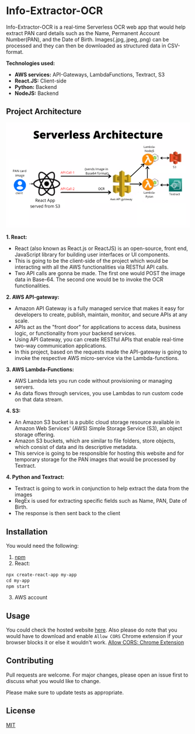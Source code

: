 # Info-Extractor-OCR

Info-Extractor-OCR is a real-time Serverless OCR web app that would help extract PAN card details such as the Name, Permanent Account Number(PAN), and the Date of Birth. Images(.jpg,.jpeg,.png) can be processed and they can then be downloaded as structured data in CSV-format.

**Technologies used:**
* **AWS services:** API-Gateways, LambdaFunctions, Textract, S3
* **React.JS:** Client-side
* **Python:** Backend
* **NodeJS:** Backend

## Project Architecture
<img src="extras/serverless_ocr_architecture.png" style="text-align: center;"></img>

**1. React:**
* React (also known as React.js or ReactJS) is an open-source, front end, JavaScript library for building user interfaces or UI components.
* This is going to be the client-side of the project which would be interacting with all the AWS functionalities via RESTful API calls.
* Two API calls are gonna be made. The first one would POST the image data in Base-64. The second one would be to invoke the OCR functionalities.

**2. AWS API-gateway:**
* Amazon API Gateway is a fully managed service that makes it easy for developers to create, publish, maintain, monitor, and secure APIs at any scale.
* APIs act as the "front door" for applications to access data, business logic, or functionality from your backend services. 
* Using API Gateway, you can create RESTful APIs that enable real-time two-way communication applications. 
* In this project, based on the requests made the API-gateway is going to invoke the respective AWS micro-service via the Lambda-functions.

**3. AWS Lambda-Functions:**
* AWS Lambda lets you run code without provisioning or managing servers.
* As data flows through services, you use Lambdas to run custom code on that data stream.

**4. S3:**
* An Amazon S3 bucket is a public cloud storage resource available in Amazon Web Services' (AWS) Simple Storage Service (S3), an object storage offering. 
* Amazon S3 buckets, which are similar to file folders, store objects, which consist of data and its descriptive metadata.
* This service is going to be responsible for hosting this website and for temporary storage for the PAN images that would be processed by Textract.

**4. Python and Textract:**
* Textract is going to work in conjunction to help extract the data from the images
* RegEx is used for extracting specific fields such as Name, PAN, Date of Birth.
* The response is then sent back to the client



## Installation

You would need the following:

1. <a href="https://docs.npmjs.com/downloading-and-installing-node-js-and-npm">npm</a>
2. React:
```
npx create-react-app my-app
cd my-app
npm start
```
3. AWS account

## Usage
You could check the hosted website <a href="http://react-info-extractor-web-app.s3-website.ap-south-1.amazonaws.com/">here</a>.
Also please do note that you would have to download and enable ```Allow CORS``` Chrome extension if your browser blocks it or else it wouldn't work. 
<a href="https://chrome.google.com/webstore/detail/allow-cors-access-control/lhobafahddgcelffkeicbaginigeejlf?hl=en">Allow CORS: Chrome Extension</a>

## Contributing
Pull requests are welcome. For major changes, please open an issue first to discuss what you would like to change.

Please make sure to update tests as appropriate.

## License
[MIT](https://choosealicense.com/licenses/mit/)
